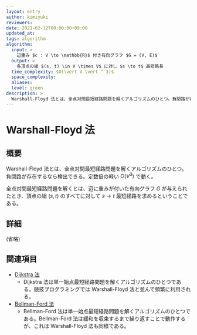 ```yaml
---
layout: entry
author: kimiyuki
reviewers:
date: 2021-02-12T00:00:00+09:00
updated_at:
tags: algorithm
algorithm:
  input: >
    辺重み $c : V \to \mathbb{R}$ 付き有向グラフ $G = (V, E)$
  output: >
    各頂点の組 $(s, t) \in V \times V$ に対し $s \to t$ 最短路長
  time_complexity: $O(\vert V \vert ^ 3)$
  space_complexity:
  aliases:
  level: green
description: >
  Warshall-Floyd 法とは、全点対間最短経路問題を解くアルゴリズムのひとつ。負閉路が存在するなら検出できる。定数倍の軽い $O(V^3)$ で動く。
---
```


# Warshall-Floyd  法

## 概要

Warshall-Floyd 法とは、全点対間最短経路問題を解くアルゴリズムのひとつ。
負閉路が存在するなら検出できる。定数倍の軽い $O(V^3)$ で動く。

全点対間最短経路問題を解くとは、辺に重みが付いた有向グラフ $G$ が与えられたとき、頂点の組 $(s, t)$ のすべてに対して $s \to t$ 最短経路を求めるということである。

## 詳細

(省略)

## 関連項目

-   [Dijkstra 法](/dijkstra)
    -   Dijkstra 法は単一始点最短経路問題を解くアルゴリズムのひとつである。競技プログラミングでは Warshall-Floyd 法と並んで頻繁に利用される。
-   [Bellman-Ford 法](/bellman-ford)
    -   Bellman-Ford 法は単一始点最短経路問題を解くアルゴリズムのひとつである。Bellman-Ford 法は緩和を収束するまで繰り返すことで動作するが、これは Warshall-Floyd 法も同様である。
